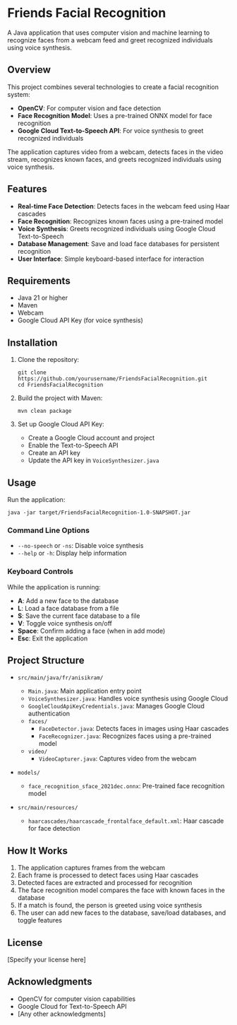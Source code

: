 # Friends Facial Recognition

A Java application that uses computer vision and machine learning to recognize faces from a webcam feed and greet recognized individuals using voice synthesis.

## Overview

This project combines several technologies to create a facial recognition system:

- **OpenCV**: For computer vision and face detection
- **Face Recognition Model**: Uses a pre-trained ONNX model for face recognition
- **Google Cloud Text-to-Speech API**: For voice synthesis to greet recognized individuals

The application captures video from a webcam, detects faces in the video stream, recognizes known faces, and greets recognized individuals using voice synthesis.

## Features

- **Real-time Face Detection**: Detects faces in the webcam feed using Haar cascades
- **Face Recognition**: Recognizes known faces using a pre-trained model
- **Voice Synthesis**: Greets recognized individuals using Google Cloud Text-to-Speech
- **Database Management**: Save and load face databases for persistent recognition
- **User Interface**: Simple keyboard-based interface for interaction

## Requirements

- Java 21 or higher
- Maven
- Webcam
- Google Cloud API Key (for voice synthesis)

## Installation

1. Clone the repository:
   ```
   git clone https://github.com/yourusername/FriendsFacialRecognition.git
   cd FriendsFacialRecognition
   ```

2. Build the project with Maven:
   ```
   mvn clean package
   ```

3. Set up Google Cloud API Key:
   - Create a Google Cloud account and project
   - Enable the Text-to-Speech API
   - Create an API key
   - Update the API key in `VoiceSynthesizer.java`

## Usage

Run the application:

```
java -jar target/FriendsFacialRecognition-1.0-SNAPSHOT.jar
```

### Command Line Options

- `--no-speech` or `-ns`: Disable voice synthesis
- `--help` or `-h`: Display help information

### Keyboard Controls

While the application is running:

- **A**: Add a new face to the database
- **L**: Load a face database from a file
- **S**: Save the current face database to a file
- **V**: Toggle voice synthesis on/off
- **Space**: Confirm adding a face (when in add mode)
- **Esc**: Exit the application

## Project Structure

- `src/main/java/fr/anisikram/`
  - `Main.java`: Main application entry point
  - `VoiceSynthesizer.java`: Handles voice synthesis using Google Cloud
  - `GoogleCloudApiKeyCredentials.java`: Manages Google Cloud authentication
  - `faces/`
    - `FaceDetector.java`: Detects faces in images using Haar cascades
    - `FaceRecognizer.java`: Recognizes faces using a pre-trained model
  - `video/`
    - `VideoCapturer.java`: Captures video from the webcam

- `models/`
  - `face_recognition_sface_2021dec.onnx`: Pre-trained face recognition model

- `src/main/resources/`
  - `haarcascades/haarcascade_frontalface_default.xml`: Haar cascade for face detection

## How It Works

1. The application captures frames from the webcam
2. Each frame is processed to detect faces using Haar cascades
3. Detected faces are extracted and processed for recognition
4. The face recognition model compares the face with known faces in the database
5. If a match is found, the person is greeted using voice synthesis
6. The user can add new faces to the database, save/load databases, and toggle features

## License

[Specify your license here]

## Acknowledgments

- OpenCV for computer vision capabilities
- Google Cloud for Text-to-Speech API
- [Any other acknowledgments]